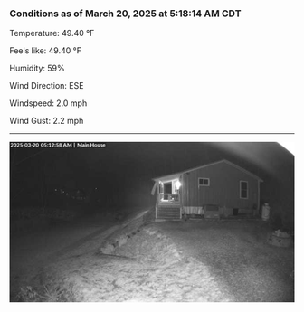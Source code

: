 ### Conditions as of March 20, 2025 at 5:18:14 AM CDT 

Temperature: 49.40 &deg;F

Feels like: 49.40 &deg;F

Humidity: 59%

Wind Direction: ESE

Windspeed: 2.0 mph

Wind Gust: 2.2 mph

---

<img src="./images/latest.jpeg"/>

